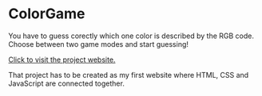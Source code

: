 
# ColorGame<br>
You have to guess corectly which one color is described by the RGB code.<br>
Choose between two game modes and start guessing!
<p><a href="https://butseriously.github.io/ColorGame/" target="_blank">Click to visit the project website.</a></p>

<p>That project has to be created as my first website where HTML, CSS and JavaScript are connected together.</p>
